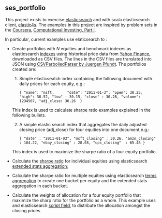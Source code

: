 ## ses_portfolio

This project exists to exercise [elasticsearch](http://elasticsearch.org) and with scala elasticsearch client, [elastic4s](https://github.com/sksamuel/elastic4s). The examples in this project are inspired by problem sets in the [Coursera](https://www.coursera.org/), [Computational Investing, Part I](https://www.coursera.org/course/compinvesting1).

In particular, current examples use elaticsearch to :

* Create portfolios with _N_ equities and benchmark indexes as elasticsearch [indexes](http://www.elasticsearch.org/blog/what-is-an-elasticsearch-index/) using historical price data from [Yahoo Finance](http://finance.yahoo.com/), downloaded as CSV files. The lines in the CSV files are translated into JSON using [CSVParboiledParser by Juergen Pfundt](http://poundblog.wordpress.com/2014/08/23/a-scala-parboiled2-grammar-for-csv/). The portfolios created are:

  1. Simple elasticseatch index containing the following document with daily prices for each equity, e.g.:
  
     `{ "name": "msft,     
        "date": "2011-01-3",
        "open": 30.25,
        "high": 30.52,
        "low" : 30.15,
        "close" : 30.28,
        "volume": 1234567,
        "adj_close: 30.26 
      }`
      
    This index is used to calculate sharpe ratio examples explained in the following bullets.
    
  2. A simple elastic search index that aggregates the daily adjusted closing price (adj_close) for four equities into one document,e.g.:
  
     `{ "date" : "2011-01-03",
        "msft_closing" : 30.26,
        "amzn_closing" : 184.22,
        "ebay_closing" : 28.68,
        "ups_closing"  : 65.48
      }`
        
   This index is used to maximize the sharpe ratio of a four equity portfolio. 
 
* Calculate the [sharpe ratio](http://en.wikipedia.org/wiki/Sharpe_ratio) for individual equities using elasticsearch [extended stats aggregation](http://www.elasticsearch.org/guide/en/elasticsearch/reference/current/search-aggregations-metrics-extendedstats-aggregation.html);
* Calculate the sharpe ratio for multiple equities using elasticsearch [terms aggregation](http://www.elasticsearch.org/guide/en/elasticsearch/reference/current/search-aggregations-bucket-terms-aggregation.html) to create one bucket per equity and the extended stats aggregation in each bucket.
* Calculate the weights of allocation for a four equity portfolio that maximize the sharp ratio for the portfolio as a whole. This example uses and elasticsearch [script field](http://www.elasticsearch.org/guide/en/elasticsearch/reference/current/search-request-script-fields.html), to distribute the allocation amongst the closing prices. 